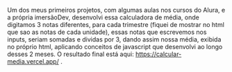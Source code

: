 Um dos meus primeiros projetos, com algumas aulas nos cursos do Alura, e a própria imersãoDev,
desenvolvi essa calculadora de média, onde digitamos 3 notas diferentes, para cada trimestre (fiquei de mostrar no html que sao as notas de cada unidade),
essas notas que escrevemos nos inputs, seriam somadas e dividas por 3, dando assim nossa média, exibida no próprio html,
aplicando conceitos de javascript que desenvolvi ao longo desses 2 meses. 
O resultado final está aqui: https://calcular-media.vercel.app/ .

